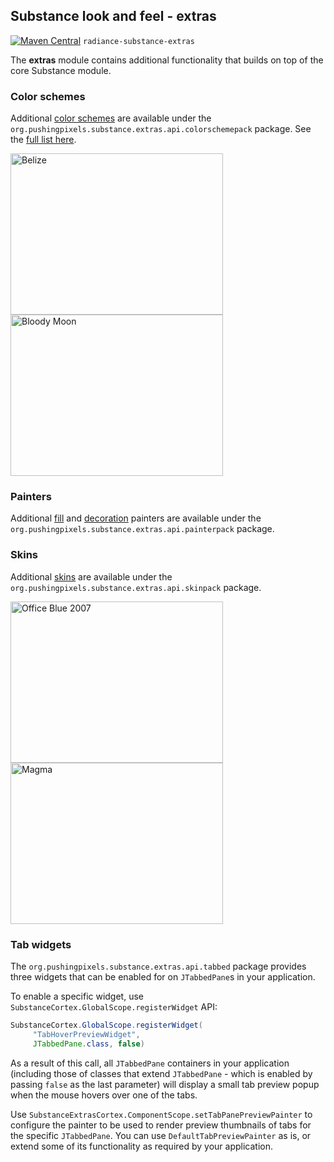 ## Substance look and feel - extras

[![Maven Central](https://maven-badges.herokuapp.com/maven-central/org.pushing-pixels/radiance-substance-extras/badge.svg)](https://maven-badges.herokuapp.com/maven-central/org.pushing-pixels/radiance-substance-extras) `radiance-substance-extras`

The **extras** module contains additional functionality that builds on top of the core Substance module.

### Color schemes

Additional [color schemes](skins/colorschemes.md) are available under the `org.pushingpixels.substance.extras.api.colorschemepack` package. See the [full list here](skins/colorschemes-extras.md).

<p>
<img alt="Belize"  src="https://raw.githubusercontent.com/kirill-grouchnikov/radiance/sunshine/docs/images/laf-extras/colorschemes/belize.png" width="340" height="258" />
<img alt="Bloody Moon"  src="https://raw.githubusercontent.com/kirill-grouchnikov/radiance/sunshine/docs/images/laf-extras/colorschemes/bloody-moon.png" width="340" height="258" />
</p>

### Painters

Additional [fill](painters/fill.md) and [decoration](painters/decoration.md) painters are available under the `org.pushingpixels.substance.extras.api.painterpack` package.

### Skins

Additional [skins](skins/overview.md) are available under the `org.pushingpixels.substance.extras.api.skinpack` package.

<p>
<img alt="Office Blue 2007"  src="https://raw.githubusercontent.com/kirill-grouchnikov/radiance/sunshine/docs/images/laf-extras/skins/officeblue20071.png" width="340" height="258" />
<img alt="Magma"  src="https://raw.githubusercontent.com/kirill-grouchnikov/radiance/sunshine/docs/images/laf-extras/skins/magma1.png" width="340" height="258" />
</p>

### Tab widgets

The `org.pushingpixels.substance.extras.api.tabbed` package provides three widgets that can be enabled for on `JTabbedPane`s in your application.

To enable a specific widget, use `SubstanceCortex.GlobalScope.registerWidget` API:

```java
SubstanceCortex.GlobalScope.registerWidget(
     "TabHoverPreviewWidget",
     JTabbedPane.class, false)
```

As a result of this call, all `JTabbedPane` containers in your application (including those of classes that extend `JTabbedPane` - which is enabled by passing `false` as the last parameter) will display a small tab preview popup when the mouse hovers over one of the tabs.

Use `SubstanceExtrasCortex.ComponentScope.setTabPanePreviewPainter` to configure the painter to be used to render preview thumbnails of tabs for the specific `JTabbedPane`. You can use `DefaultTabPreviewPainter` as is, or extend some of its functionality as required by your application.
